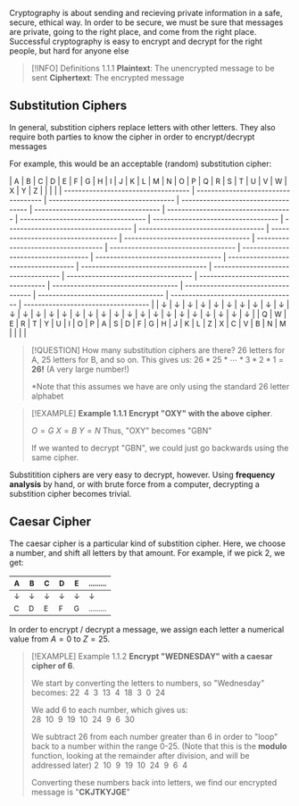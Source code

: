 Cryptography is about sending and recieving private information in a safe, secure, ethical way. In order to be secure, we must be sure that messages are private, going to the right place, and come from the right place. Successful cryptography is easy to encrypt and decrypt for the right people, but hard for anyone else 


>[!INFO] Definitions 1.1.1
>**Plaintext**: The unencrypted message to be sent
**Ciphertext**: The encrypted message

## Substitution Ciphers
In general, substition ciphers replace letters with other letters. They also require both parties to know the cipher in order to encrypt/decrypt messages

For example, this would be an acceptable (random) substitution cipher:

| <font size ="2">A</font>            | <font size ="2">B</font>            | <font size ="2">C</font>            | <font size ="2">D</font>            | <font size ="2">E</font>            | <font size ="2">F</font>            | <font size ="2">G</font>            | <font size ="2">H</font>            | <font size ="2">I</font>            | <font size ="2">J</font>            | <font size ="2">K</font>            | <font size ="2">L</font>            | <font size ="2">M</font>            | <font size ="2">N</font>            | <font size ="2">O</font>            | <font size ="2">P</font>            | <font size ="2">Q</font>            | <font size ="2">R</font>            | <font size ="2">S</font>            | <font size ="2">T</font>            | <font size ="2">U</font>            | <font size ="2">V</font>            | <font size ="2">W</font>            | <font size ="2">X</font>            | <font size ="2">Y</font>            | <font size ="2">Z</font>            |                                     |                                     |                                     |
| ----------------------------------- | ----------------------------------- | ----------------------------------- | ----------------------------------- | ----------------------------------- | ----------------------------------- | ----------------------------------- | ----------------------------------- | ----------------------------------- | ----------------------------------- | ----------------------------------- | ----------------------------------- | ----------------------------------- | ----------------------------------- | ----------------------------------- | ----------------------------------- | ----------------------------------- | ----------------------------------- | ----------------------------------- | ----------------------------------- | ----------------------------------- | ----------------------------------- | ----------------------------------- | ----------------------------------- | ----------------------------------- | ----------------------------------- |
| <font size ="2">$\downarrow$</font> | <font size ="2">$\downarrow$</font> | <font size ="2">$\downarrow$</font> | <font size ="2">$\downarrow$</font> | <font size ="2">$\downarrow$</font> | <font size ="2">$\downarrow$</font> | <font size ="2">$\downarrow$</font> | <font size ="2">$\downarrow$</font> | <font size ="2">$\downarrow$</font> | <font size ="2">$\downarrow$</font> | <font size ="2">$\downarrow$</font> | <font size ="2">$\downarrow$</font> | <font size ="2">$\downarrow$</font> | <font size ="2">$\downarrow$</font> | <font size ="2">$\downarrow$</font> | <font size ="2">$\downarrow$</font> | <font size ="2">$\downarrow$</font> | <font size ="2">$\downarrow$</font> | <font size ="2">$\downarrow$</font> | <font size ="2">$\downarrow$</font> | <font size ="2">$\downarrow$</font> | <font size ="2">$\downarrow$</font> | <font size ="2">$\downarrow$</font> | <font size ="2">$\downarrow$</font> | <font size ="2">$\downarrow$</font> | <font size ="2">$\downarrow$</font> | <font size ="2">$\downarrow$</font> | <font size ="2">$\downarrow$</font> | <font size ="2">$\downarrow$</font> | 
| <font size ="2">Q</font>            | <font size ="2">W</font>            | <font size ="2">E</font>            | <font size ="2">R</font>            | <font size ="2">T</font>            | <font size ="2">Y</font>            | <font size ="2">U</font>            | <font size ="2">I</font>            | <font size ="2">O</font>            | <font size ="2">P</font>            | <font size ="2">A</font>            | <font size ="2">S</font>            | <font size ="2">D</font>            | <font size ="2">F</font>            | <font size ="2">G</font>            | <font size ="2">H</font>            | <font size ="2">J</font>            | <font size ="2">K</font>            | <font size ="2">L</font>            | <font size ="2">Z</font>            | <font size ="2">X</font>            | <font size ="2">C</font>            | <font size ="2">V</font>            | <font size ="2">B</font>            | <font size ="2">N</font>            | <font size ="2">M</font>            |                                     |                                     |                                     |


> [!QUESTION] How many substitution ciphers are there?
> 26 letters for A, 25 letters for B, and so on. This gives us:
> $26*25*\cdots*3*2*1=\mathbf{26!}$ (A very large number!)
> 
> \*Note that this assumes we have are only using the standard 26 letter alphabet

>[!EXAMPLE] **Example 1.1.1**
>**Encrypt "OXY" with the above cipher**.
>
>$O = G$
>$X = B$
>$Y = N$
>Thus, "OXY" becomes "GBN"
>
>If we wanted to decrypt "GBN", we could just go backwards using the same cipher.

Substitition ciphers are very easy to decrypt, however. Using **frequency analysis** by hand, or with brute force from a computer, decrypting a substition cipher becomes trivial.

## Caesar Cipher
The caesar cipher is a particular kind of substition cipher. Here, we choose a number, and shift all letters by that amount. For example, if we pick 2, we get:

| <font size ="2">A</font>            | <font size ="2">B</font>            | <font size ="2">C</font>            | <font size ="2">D</font>            | <font size ="2">E</font>            | <font size ="2">.........</font> |
| ----------------------------------- | ----------------------------------- | ----------------------------------- | ----------------------------------- | ----------------------------------- | -------------------------------- |
| <font size ="2">$\downarrow$</font> | <font size ="2">$\downarrow$</font> | <font size ="2">$\downarrow$</font> | <font size ="2">$\downarrow$</font> | <font size ="2">$\downarrow$</font> | <font size ="2">$\downarrow$</font>                                 |
| <font size ="2">C</font>            | <font size ="2">D</font>            | <font size ="2">E</font>            | <font size ="2">F</font>            | <font size ="2">G</font>            | <font size ="2">.........</font> |

In order to encrypt / decrypt a message, we assign each letter a numerical value from $A=0$ to $Z=25$.

> [!EXAMPLE] Example 1.1.2
> **Encrypt "WEDNESDAY" with a caesar cipher of 6**.
> 
> We start by converting the letters to numbers, so "Wednesday" becomes:
> $22\ \ 4\ \ 3\ \ 13\ \ 4\ \ 18\ \ 3\ \ 0\ \ 24$
> 
> We add 6 to each number, which gives us:
> $28\ \ 10\ \ 9\ \ 19\ \ 10\ \ 24\ \ 9\ \ 6\ \ 30$
> 
> We subtract 26 from each number greater than 6 in order to "loop" back to a number within the range 0-25. (Note that this is the **modulo** function, looking at the remainder after division, and will be addressed later)
> $2\ \ 10\ \ 9\ \ 19\ \ 10\ \ 24\ \ 9\ \ 6\ \ 4$
> 
> Converting these numbers back into letters, we find our encrypted message is "**CKJTKYJGE**"
